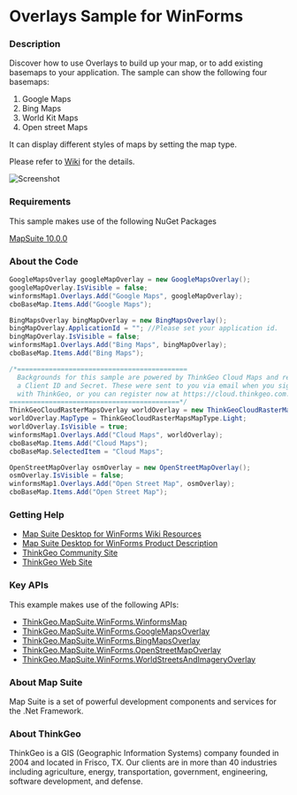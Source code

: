 # Overlays Sample for WinForms

### Description

Discover how to use Overlays to build up your map, or to add existing basemaps to your application. 
The sample can show the following four basemaps:
  1. Google Maps
  2. Bing Maps
  3. World Kit Maps
  4. Open street Maps

It can display different styles of maps by setting the map type.


Please refer to [Wiki](http://wiki.thinkgeo.com/wiki/map_suite_desktop_for_winforms) for the details.

![Screenshot](https://github.com/ThinkGeo/OverlaysSample-ForWinForms/blob/master/Screenshot.png)

### Requirements

This sample makes use of the following NuGet Packages

[MapSuite 10.0.0](https://www.nuget.org/packages?q=ThinkGeo)

### About the Code
```csharp
GoogleMapsOverlay googleMapOverlay = new GoogleMapsOverlay();
googleMapOverlay.IsVisible = false;
winformsMap1.Overlays.Add("Google Maps", googleMapOverlay);
cboBaseMap.Items.Add("Google Maps");

BingMapsOverlay bingMapOverlay = new BingMapsOverlay();
bingMapOverlay.ApplicationId = ""; //Please set your application id.
bingMapOverlay.IsVisible = false;
winformsMap1.Overlays.Add("Bing Maps", bingMapOverlay);
cboBaseMap.Items.Add("Bing Maps");

/*===========================================
  Backgrounds for this sample are powered by ThinkGeo Cloud Maps and require
  a Client ID and Secret. These were sent to you via email when you signed up
  with ThinkGeo, or you can register now at https://cloud.thinkgeo.com.
===========================================*/
ThinkGeoCloudRasterMapsOverlay worldOverlay = new ThinkGeoCloudRasterMapsOverlay();
worldOverlay.MapType = ThinkGeoCloudRasterMapsMapType.Light;
worldOverlay.IsVisible = true;
winformsMap1.Overlays.Add("Cloud Maps", worldOverlay);
cboBaseMap.Items.Add("Cloud Maps");
cboBaseMap.SelectedItem = "Cloud Maps";

OpenStreetMapOverlay osmOverlay = new OpenStreetMapOverlay();
osmOverlay.IsVisible = false;
winformsMap1.Overlays.Add("Open Street Map", osmOverlay);
cboBaseMap.Items.Add("Open Street Map");
```

### Getting Help

- [Map Suite Desktop for WinForms Wiki Resources](http://wiki.thinkgeo.com/wiki/map_suite_desktop_for_winforms)
- [Map Suite Desktop for WinForms Product Description](https://thinkgeo.com/ui-controls#desktop-platforms)
- [ThinkGeo Community Site](http://community.thinkgeo.com/)
- [ThinkGeo Web Site](http://www.thinkgeo.com)

### Key APIs

This example makes use of the following APIs:

- [ThinkGeo.MapSuite.WinForms.WinformsMap](http://wiki.thinkgeo.com/wiki/api/ThinkGeo.MapSuite.WinForms.WinformsMap)
- [ThinkGeo.MapSuite.WinForms.GoogleMapsOverlay](http://wiki.thinkgeo.com/wiki/api/ThinkGeo.MapSuite.WinForms.GoogleMapsOverlay)
- [ThinkGeo.MapSuite.WinForms.BingMapsOverlay](http://wiki.thinkgeo.com/wiki/api/ThinkGeo.MapSuite.WinForms.BingMapsOverlay)
- [ThinkGeo.MapSuite.WinForms.OpenStreetMapOverlay](http://wiki.thinkgeo.com/wiki/api/ThinkGeo.MapSuite.WinForms.OpenStreetMapOverlay)
- [ThinkGeo.MapSuite.WinForms.WorldStreetsAndImageryOverlay](http://wiki.thinkgeo.com/wiki/api/ThinkGeo.MapSuite.WinForms.WorldStreetsAndImageryOverlay)

### About Map Suite

Map Suite is a set of powerful development components and services for the .Net Framework.

### About ThinkGeo

ThinkGeo is a GIS (Geographic Information Systems) company founded in 2004 and located in Frisco, TX. Our clients are in more than 40 industries including agriculture, energy, transportation, government, engineering, software development, and defense.

